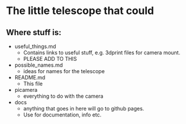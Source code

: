 # The little telescope that could

## Where stuff is:

* useful_things.md
	- Contains links to useful stuff, e.g. 3dprint files for camera mount. 
	- PLEASE ADD TO THIS
* possible_names.md 
	- ideas for names for the telescope
* README.md
	- This file
* picamera
	- everything to do with the camera	
* docs
	- anything that goes in here will go to github pages.
	- Use for documentation, info etc.	



